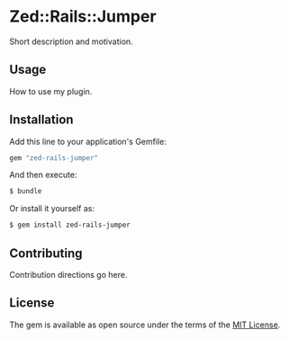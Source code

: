 # Zed::Rails::Jumper
Short description and motivation.

## Usage
How to use my plugin.

## Installation
Add this line to your application's Gemfile:

```ruby
gem "zed-rails-jumper"
```

And then execute:
```bash
$ bundle
```

Or install it yourself as:
```bash
$ gem install zed-rails-jumper
```

## Contributing
Contribution directions go here.

## License
The gem is available as open source under the terms of the [MIT License](https://opensource.org/licenses/MIT).
